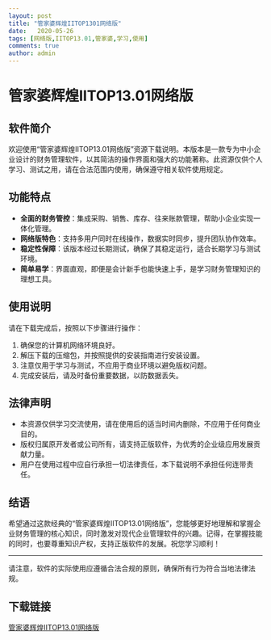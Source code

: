 ```yaml
---
layout: post
title: "管家婆辉煌IITOP1301网络版"
date:   2020-05-26
tags: [网络版,IITOP13.01,管家婆,学习,使用]
comments: true
author: admin
---
```

# 管家婆辉煌IITOP13.01网络版

## 软件简介
欢迎使用“管家婆辉煌IITOP13.01网络版”资源下载说明。本版本是一款专为中小企业设计的财务管理软件，以其简洁的操作界面和强大的功能著称。此资源仅供个人学习、测试之用，请在合法范围内使用，确保遵守相关软件使用规定。

## 功能特点
- **全面的财务管控**：集成采购、销售、库存、往来账款管理，帮助小企业实现一体化管理。
- **网络版特色**：支持多用户同时在线操作，数据实时同步，提升团队协作效率。
- **稳定性保障**：该版本经过长期测试，确保了其稳定运行，适合长期学习与测试环境。
- **简单易学**：界面直观，即便是会计新手也能快速上手，是学习财务管理知识的理想工具。

## 使用说明
请在下载完成后，按照以下步骤进行操作：
1. 确保您的计算机网络环境良好。
2. 解压下载的压缩包，并按照提供的安装指南进行安装设置。
3. 注意仅用于学习与测试，不应用于商业环境以避免版权问题。
4. 完成安装后，请及时备份重要数据，以防数据丢失。

## 法律声明
- 本资源仅供学习交流使用，请在使用后的适当时间内删除，不应用于任何商业目的。
- 版权归属原开发者或公司所有，请支持正版软件，为优秀的企业级应用发展贡献力量。
- 用户在使用过程中应自行承担一切法律责任，本下载说明不承担任何连带责任。

## 结语
希望通过这款经典的“管家婆辉煌IITOP13.01网络版”，您能够更好地理解和掌握企业财务管理的核心知识，同时激发对现代企业管理软件的兴趣。记得，在掌握技能的同时，也要尊重知识产权，支持正版软件的发展。祝您学习顺利！

---

请注意，软件的实际使用应遵循合法合规的原则，确保所有行为符合当地法律法规。

## 下载链接

[管家婆辉煌IITOP13.01网络版](https://pan.quark.cn/s/97a19ad0ca3d)